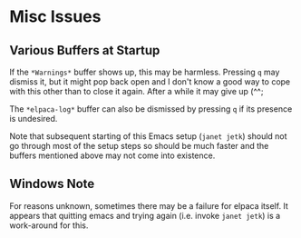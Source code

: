 # Misc Issues

## Various Buffers at Startup

If the `*Warnings*` buffer shows up, this may be harmless.  Pressing
`q` may dismiss it, but it might pop back open and I don't know a good
way to cope with this other than to close it again.  After a while it
may give up (^^;

The `*elpaca-log*` buffer can also be dismissed by pressing `q` if its
presence is undesired.

Note that subsequent starting of this Emacs setup (`janet jetk`)
should not go through most of the setup steps so should be much faster
and the buffers mentioned above may not come into existence.

## Windows Note

For reasons unknown, sometimes there may be a failure for elpaca
itself.  It appears that quitting emacs and trying again (i.e. invoke
`janet jetk`) is a work-around for this.

